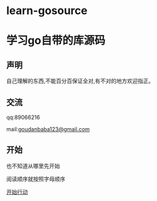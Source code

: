 # learn-gosource
学习go自带的库源码
===================
## 声明
自己理解的东西,不能百分百保证全对,有不对的地方欢迎指正。
## 交流

qq:89066216

mail:goudanbaba123@gmail.com

## 开始
也不知道从哪里先开始

阅读顺序就按照字母顺序

[开始行动](book/index.md)